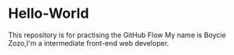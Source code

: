 # Hello-World
This  repository is for practising the GitHub Flow
My name is Boycie Zozo,I'm a intermediate front-end web developer.
